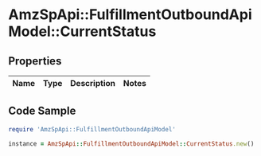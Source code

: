 # AmzSpApi::FulfillmentOutboundApiModel::CurrentStatus

## Properties

Name | Type | Description | Notes
------------ | ------------- | ------------- | -------------

## Code Sample

```ruby
require 'AmzSpApi::FulfillmentOutboundApiModel'

instance = AmzSpApi::FulfillmentOutboundApiModel::CurrentStatus.new()
```


